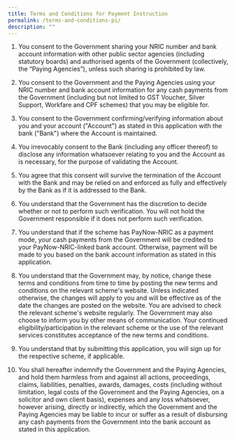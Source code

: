 ```yaml
---
title: Terms and Conditions for Payment Instruction
permalink: /terms-and-conditions-pi/
description: ""
---
```



1. You consent to the Government sharing your NRIC number and bank account information with other public sector agencies (including statutory boards) and authorised agents of the Government (collectively, the “Paying Agencies”), unless such sharing is prohibited by law.

2. You consent to the Government and the Paying Agencies using your NRIC number and bank account information for any cash payments from the Government (including but not limited to GST Voucher, Silver Support, Workfare and CPF schemes) that you may be eligible for.

3. You consent to the Government confirming/verifying information about you and your account ("Account") as stated in this application with the bank ("Bank") where the Account is maintained.

4. You irrevocably consent to the Bank (including any officer thereof) to disclose any information whatsoever relating to you and the Account as is necessary, for the purpose of validating the Account.

5. You agree that this consent will survive the termination of the Account with the Bank and may be relied on and enforced as fully and effectively by the Bank as if it is addressed to the Bank.

6. You understand that the Government has the discretion to decide whether or not to perform such verification. You will not hold the Government responsible if it does not perform such verification.

7. You understand that if the scheme has PayNow-NRIC as a payment mode, your cash payments from the Government will be credited to your PayNow-NRIC-linked bank account. Otherwise, payment will be made to you based on the bank account information as stated in this application.

8. You understand that the Government may, by notice, change these terms and conditions from time to time by posting the new terms and conditions on the relevant scheme's website. Unless indicated otherwise, the changes will apply to you and will be effective as of the date the changes are posted on the website. You are advised to check the relevant scheme's website regularly. The Government may also choose to inform you by other means of communication. Your continued eligibility/participation in the relevant scheme or the use of the relevant services constitutes acceptance of the new terms and conditions.
9. You understand that by submitting this application, you will sign up for the respective scheme, if applicable.

10. You shall hereafter indemnify the Government and the Paying Agencies, and hold them harmless from and against all actions, proceedings, claims, liabilities, penalties, awards, damages, costs (including without limitation, legal costs of the Government and the Paying Agencies, on a solicitor and own client basis), expenses and any loss whatsoever, however arising, directly or indirectly, which the Government and the Paying Agencies may be liable to incur or suffer as a result of disbursing any cash payments from the Government into the bank account as stated in this application.